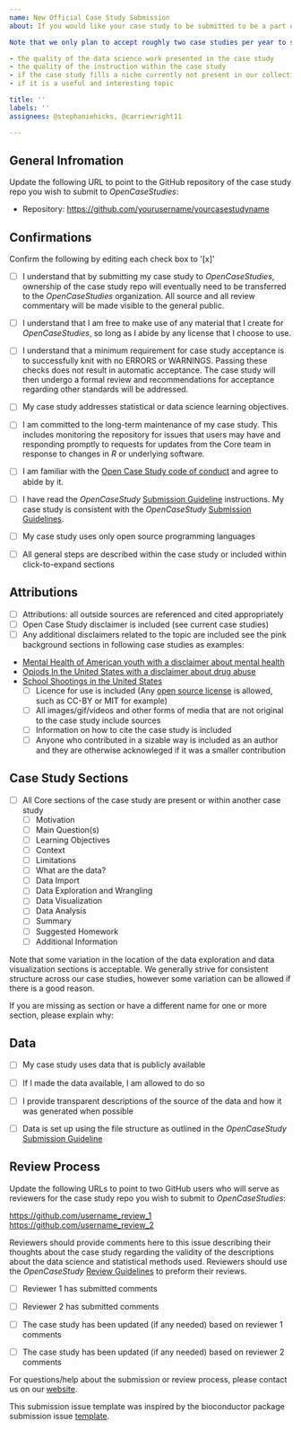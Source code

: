 ```yaml
---
name: New Official Case Study Submission
about: If you would like your case study to be submitted to be a part of our official collection please fill out the following information and make sure your case study meets these requirements. 

Note that we only plan to accept roughly two case studies per year to start at the discretion of the Open Case Studies faculty. We hope to grow our capacity to accept new case studies over time. Acceptance of case studies into the official Open Case Studies collection will not necessarily be on a first come first serve basis but will be based on the Open Case Studies faculty choice which will involve consideration of: 

- the quality of the data science work presented in the case study
- the quality of the instruction within the case study
- if the case study fills a niche currently not present in our collection
- if it is a useful and interesting topic

title: ''
labels: ''
assignees: @stephaniehicks, @carriewright11

---
```


## General Infromation

Update the following URL to point to the GitHub repository of
the case study repo you wish to submit to _OpenCaseStudies_:

- Repository: https://github.com/yourusername/yourcasestudyname

## Confirmations

Confirm the following by editing each check box to '[x]'

- [ ] I understand that by submitting my case study to _OpenCaseStudies_,
ownership of the case study repo will eventually need to be transferred to the _OpenCaseStudies_ organization. All source and all review commentary will be made visible to the general public. 

- [ ] I understand that I am free to make use of any material that I create for _OpenCaseStudies_, so long as I abide by any license that I choose to use. 

- [ ] I understand that a minimum requirement for case study acceptance 
  is to successfully knit with no ERRORS or WARNINGS. 
  Passing these checks does not result in automatic acceptance. The 
  case study will then undergo a formal review and recommendations for 
  acceptance regarding other standards will be addressed.

- [ ] My case study addresses statistical or data science learning objectives.

- [ ] I am committed to the long-term maintenance of my case study. This
  includes monitoring the repository for issues that users may
  have and responding promptly to requests for updates from the Core team   in response to changes in _R_ or underlying software.
  
- [ ] I am familiar with the [Open Case Study code of conduct][2] and 
  agree to abide by it.
  
- [ ] I have read the _OpenCaseStudy_ [Submission Guideline][1]
  instructions. My case study is consistent with the _OpenCaseStudy_
  [Submission Guidelines][1].
  
- [ ] My case study uses only open source programming languages

- [ ] All general steps are described within the case study or included within click-to-expand sections 

## Attributions

- [ ] Attributions: all outside sources are referenced and cited appropriately
- [ ] Open Case Study disclaimer is included (see current case studies)
- [ ] Any additional disclaimers related to the topic are included see the pink background sections in following case studies as examples: 

- [Mental Health of American youth with a disclaimer about mental health][5] 
- [Opiods In the United States with a disclaimer about drug abuse][6] 
- [School Shootings in the United States][7] 
  -[ ] Licence for use is included (Any [open source license][8] is allowed, such as CC-BY or MIT for example)
  -[ ] All images/gif/videos and other forms of media that are not original to the case study include sources
  -[ ] Information on how to cite the case study is included
  -[ ] Anyone who contributed in a sizable way is included as an author and they are otherwise acknowleged if it was a smaller contribution

## Case Study Sections

- [ ] All Core sections of the case study are present or within another case study
  - [ ] Motivation
  - [ ] Main Question(s)
  - [ ] Learning Objectives
  - [ ] Context
  - [ ] Limitations
  - [ ] What are the data?
  - [ ] Data Import
  - [ ] Data Exploration and Wrangling
  - [ ] Data Visualization
  - [ ] Data Analysis
  - [ ] Summary
  - [ ] Suggested Homework
  - [ ] Additional Information
  
Note that some variation in the location of the data exploration and data visualization sections is acceptable. We generally strive for consistent structure across our case studies, however some variation can be allowed if there is a good reason.

If you are missing as section or have a different name for one or more section, please explain why:



  
 ## Data
 
- [ ] My case study uses data that is publicly available

- [ ] If I made the data available, I am allowed to do so

- [ ] I provide transparent descriptions of the source of the data and how it was generated when possible

- [ ] Data is set up using the file structure as outlined in the _OpenCaseStudy_ [Submission Guideline][1]
  

## Review Process

Update the following URLs to point to two GitHub users who will serve as reviewers for
the case study repo you wish to submit to _OpenCaseStudies_:

https://github.com/username_review_1
https://github.com/username_review_2

Reviewers should provide comments here to this issue describing their thoughts about the case study regarding the validity of the descriptions about the data science and statistical methods used. Reviewers should use the _OpenCaseStudy_ [Review Guidelines][9] to preform their reviews.

- [ ] Reviewer 1 has submitted comments

- [ ] Reviewer 2 has submitted comments

- [ ] The case study has been updated (if any needed) based on reviewer 1 comments

- [ ] The case study has been updated (if any needed) based on reviewer 2 comments


For questions/help about the submission or review process, please contact us on our [website][3].


[1]: https://www.opencasestudies.org/OCS_Guide/new-case-studies---building-and-contributing.html#guidelines
[2]: https://docs.google.com/document/d/1E3K2sGlOdTMcZnBmIF7OceJWrUMWXpDC3slWygaury4/edit?usp=sharing
[3]: https://www.opencasestudies.org/#contact
[4]: https://github.com/Bioconductor/Contributions/issues/new
[5]: https://www.opencasestudies.org/ocs-bp-youth-mental-health/
[6]:https://www.opencasestudies.org/ocs-bp-opioid-rural-urban/#Additional_Information
[7]: https://www.opencasestudies.org/ocs-bp-school-shootings-dashboard/#Additional_Information
[8]: https://opensource.org/licenses
[9]: https://docs.google.com/document/d/1JSA4lp2cboS1J7barc16aBewamsOiOtctH7fCGKsCzg/edit?usp=sharing

This submission issue template was inspired by the bioconductor package submission issue [template][4].

